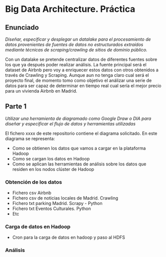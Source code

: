 # Big Data Architecture. Práctica

## Enunciado

*Diseñar, especificar y desplegar un datalake para el procesamiento de datos provenientes de fuentes de datos no estructurados extraídos mediante técnicas de scraping/crawling de sitios de dominio público.*

Con un datalake se pretende centralizar datos de diferentes fuentes sobre los que ya después poder realizar análisis. La fuente principal será el dataset de Airbnb pero voy a enriquecer estos datos con otros obtenidos a través de Crawling y Scraping.
Aunque aun no tenga claro cual será el proyecto final, de momento tomo como objetivo el análizar una serie de datos para ser capaz de determinar en tiempo real cual sería el mejor precio para un vivienda Airbnb en Madrid.


## Parte 1

*Utilizar una herramienta de diagramado como Google Draw o DIA para diseñar y especificar el flujo de datos y herramientas utilizadas*

El fichero xxxx de este repositorio contiene el diagrama solicitado. 
En este diagrama se representa:
- Como se obtienen los datos que vamos a cargar en la plataforma Hadoop 
- Como se cargan los datos en Hadoop
- Como se aplican las herramientas de análisis sobre los datos que residen en los nodos clúster de Hadoop

### Obtención de los datos

- Fichero csv Airbnb
- Fichero csv de noticias locales de Madrid. Crawling
- Fichero txt parking Madrid. Scrapy - Python
- Fichero txt Eventos Culturales. Python
- Etc

### Carga de datos en Hadoop
- Cron para la carga de datos en hadoop y paso al HDFS

### Análisis






